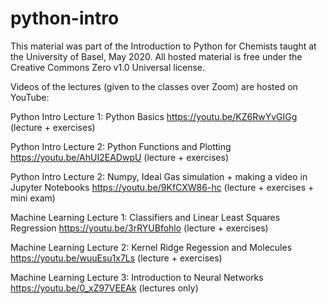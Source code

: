 # python-intro
This material was part of the Introduction to Python for Chemists taught at the University of Basel, May 2020. All hosted material is free under the Creative Commons Zero v1.0 Universal license.

Videos of the lectures (given to the classes over Zoom) are hosted on YouTube:

Python Intro Lecture 1: Python Basics
https://youtu.be/KZ6RwYvGIGg (lecture + exercises)

Python Intro Lecture 2: Python Functions and Plotting
https://youtu.be/AhUI2EADwpU (lecture + exercises)

Python Intro Lecture 2: Numpy, Ideal Gas simulation + making a video in Jupyter Notebooks
https://youtu.be/9KfCXW86-hc (lecture + exercises + mini exam)

Machine Learning Lecture 1: Classifiers and Linear Least Squares Regression
https://youtu.be/3rRYUBfohlo  (lecture + exercises)

Machine Learning Lecture 2: Kernel Ridge Regession and Molecules
https://youtu.be/wuuEsu1x7Ls  (lecture + exercises)

Machine Learning Lecture 3: Introduction to Neural Networks 
https://youtu.be/0_xZ97VEEAk (lectures only)
